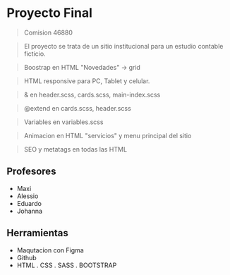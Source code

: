 # Proyecto Final

>Comision 46880

>El proyecto se trata de un sitio institucional para un estudio contable ficticio. 


>Boostrap en HTML "Novedades" -> grid

>HTML responsive para PC, Tablet y celular.

>& en header.scss, cards.scss, main-index.scss

>@extend en cards.scss, header.scss

>Variables en variables.scss

>Animacion en HTML "servicios" y menu principal del sitio
 
>SEO y metatags en todas las HTML





## Profesores

- Maxi
- Alessio
- Eduardo
- Johanna

## Herramientas

- Maqutacion con Figma
- Github
- HTML
. CSS
. SASS
. BOOTSTRAP
